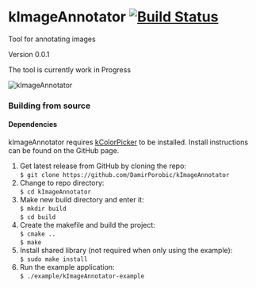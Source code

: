 # kImageAnnotator [![Build Status](https://travis-ci.org/DamirPorobic/kImageAnnotator.svg?branch=master)](https://travis-ci.org/DamirPorobic/kImageAnnotator)
Tool for annotating images

Version 0.0.1

The tool is currently work in Progress

![kImageAnnotator](https://i.imgur.com/MlzhHkb.png "kImageAnnotator")


### Building from source

#### Dependencies
kImageAnnotator requires [kColorPicker](https://github.com/DamirPorobic/kColorPicker) to be installed. Install instructions can be found on the GitHub page.

1. Get latest release from GitHub by cloning the repo:  
    `$ git clone https://github.com/DamirPorobic/kImageAnnotator`
2. Change to repo directory:  
    `$ cd kImageAnnotator`    
3. Make new build directory and enter it:  
    `$ mkdir build`  
    `$ cd build`  
4. Create the makefile and build the project:  
    `$ cmake ..`  
    `$ make`
5. Install shared library (not required when only using the example):  
    `$ sudo make install`
6. Run the example application:  
    `$ ./example/kImageAnnotator-example`
